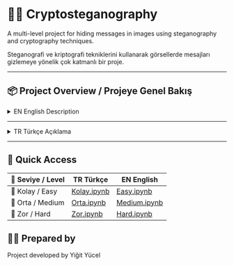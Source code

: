 # 🕵️‍♂️ Cryptosteganography

A multi-level project for hiding messages in images using steganography and cryptography techniques.

Steganografi ve kriptografi tekniklerini kullanarak görsellerde mesajları gizlemeye yönelik çok katmanlı bir proje.

---

## 📦 Project Overview / Projeye Genel Bakış

<details>
<summary>EN English Description</summary>

### 🔹 Easy Level – LSB (Least Significant Bit)
- Classic LSB technique.
- No encryption applied.
- Demonstrates basic steganography.

### 🔸 Medium Level – XOR + LSB
- Message is encrypted with a user-defined key using XOR logic.
- Encrypted data is embedded in the image using LSB.
- Balances simplicity and obscurity.

### 🔴 Hard Level – AES + LSB
- AES-256-GCM encryption.
- Requires AES key in hex to decrypt.
- Real-world security level.

Each level is implemented in a **single Jupyter notebook** with both hiding and revealing steps.

</details>

---

<details>
<summary>TR Türkçe Açıklama</summary>

### 🔹 Kolay Seviye – LSB (En Önemsiz Bit)
- Klasik LSB tekniği kullanılır.
- Şifreleme uygulanmaz.
- Temel steganografiyi gösterir.

### 🔸 Orta Seviye – XOR + LSB
- Mesaj, kullanıcı tanımlı bir anahtarla XOR mantığı kullanılarak şifrelenir.
- Şifrelenmiş veri, LSB ile görsele gömülür.
- Basitlik ve gizlilik dengesi sağlar.

### 🔴 Zor Seviye – AES + LSB
- AES-256-GCM şifreleme kullanılır.
- Şifre çözme için hex formatında AES anahtarı gerekir.
- Gerçek dünya güvenlik seviyesi sunar.

Her seviye hem mesaj gizleme hem çözme adımlarını içeren **tek bir Jupyter dosyası** ile sunulmuştur.

</details>

---

## 🧭 Quick Access

| 📂 Seviye / Level | TR Türkçe | EN English |
|----------|------------|-------------|
| 🔹 Kolay / Easy  | [Kolay.ipynb](Kolay.ipynb) | [Easy.ipynb](Easy.ipynb) |
| 🔸 Orta / Medium | [Orta.ipynb](Orta.ipynb) | [Medium.ipynb](Medium.ipynb) |
| 🔴 Zor / Hard  | [Zor.ipynb](Zor.ipynb) | [Hard.ipynb](Hard.ipynb) |



## 🧑‍💻 Prepared by
Project developed by Yiğit Yücel

```bash
